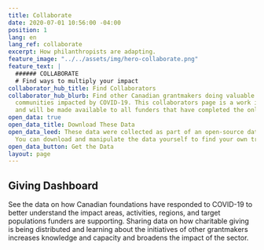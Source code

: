 ```yaml
---
title: Collaborate
date: 2020-07-01 10:56:00 -04:00
position: 1
lang: en
lang_ref: collaborate
excerpt: How philanthropists are adapting.
feature_image: "../../assets/img/hero-collaborate.png"
feature_text: |
  ###### COLLABORATE
  # Find ways to multiply your impact
collaborator_hub_title: Find Collaborators
collaborator_hub_blurb: Find other Canadian grantmakers doing valuable work to support
  communities impacted by COVID-19. This collaborators page is a work in progress
  and will be made available to all funders that have completed the online survey.
open_data: true
open_data_title: Download These Data
open_data_leed: These data were collected as part of an open-source data project.
  You can download and manipulate the data yourself to find your own trends and patterns.
open_data_button: Get the Data
layout: page
---
```


## Giving Dashboard

See the data on how Canadian foundations have responded to COVID-19 to better understand the impact areas, activities, regions, and target populations funders are supporting. Sharing data on how charitable giving is being distributed and learning about the initiatives of other grantmakers increases knowledge and capacity and broadens the impact of the sector. 